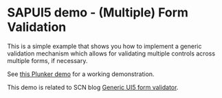 # SAPUI5 demo - (Multiple) Form Validation

This is a simple example that shows you how to implement a generic validation 
mechanism which allows for validating multiple controls across multiple forms, if necessary.


See [this Plunker demo](http://plnkr.co/edit/VaQHBjDi5ILlzZnQ3hU3?p=preview) for a working demonstration.


This demo is related to SCN blog [Generic UI5 form validator](http://scn.sap.com/community/developer-center/front-end/blog/2015/11/01/generic-sapui5-form-validator).
